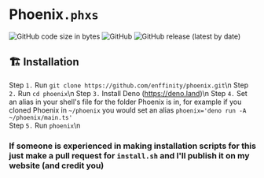 # Phoenix`.phxs`
![GitHub code size in bytes](https://img.shields.io/github/languages/code-size/enffinity/phoenix) ![GitHub](https://img.shields.io/github/license/enffinity/phoenix) ![GitHub release (latest by date)](https://img.shields.io/github/v/release/enffinity/phoenix)

## 🏗️ Installation
Step `1.` Run `git clone https://github.com/enffinity/phoenix.git`\n
Step `2.` Run `cd phoenix`\n
Step `3.` Install Deno (https://deno.land)\n
Step `4.` Set an alias in your shell's file for the folder Phoenix is in, for example if you cloned Phoenix in `~/phoenix` you would set an alias `phoenix='deno run -A ~/phoenix/main.ts'`\
Step `5.` Run `phoenix`\n

### If someone is experienced in making installation scripts for this just make a pull request for `install.sh` and I'll publish it on my website (and credit you)
